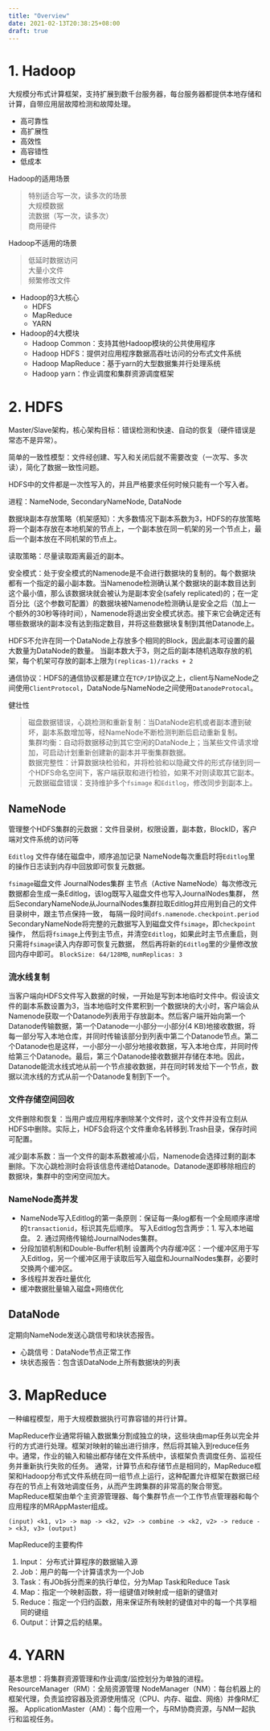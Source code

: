 ```yaml
---
title: "Overview"
date: 2021-02-13T20:38:25+08:00
draft: true
---
```


# 1. Hadoop
大规模分布式计算框架，支持扩展到数千台服务器，每台服务器都提供本地存储和计算，自带应用层故障检测和故障处理。
- 高可靠性
- 高扩展性
- 高效性
- 高容错性
- 低成本
  
Hadoop的适用场景
> 特别适合写一次，读多次的场景  
> 大规模数据    
> 流数据（写一次，读多次）  
> 商用硬件

Hadoop不适用的场景
> 低延时数据访问    
> 大量小文件    
> 频繁修改文件

+ Hadoop的3大核心
  + HDFS
  + MapReduce
  + YARN
+ Hadoop的4大模块
  + Hadoop Common：支持其他Hadoop模块的公共使用程序
  + Hadoop HDFS：提供对应用程序数据高吞吐访问的分布式文件系统
  + Hadoop MapReduce：基于yarn的大型数据集并行处理系统
  + Hadoop yarn：作业调度和集群资源调度框架


# 2. HDFS
Master/Slave架构，核心架构目标：错误检测和快速、自动的恢复（硬件错误是常态不是异常）。

简单的一致性模型：文件经创建、写入和关闭后就不需要改变（一次写、多次读），简化了数据一致性问题。

HDFS中的文件都是一次性写入的，并且严格要求任何时候只能有一个写入者。

进程：NameNode, SecondaryNameNode, DataNode

数据块副本存放策略（机架感知）：大多数情况下副本系数为3，HDFS的存放策略将一个副本存放在本地机架的节点上，一个副本放在同一机架的另一个节点上，最后一个副本放在不同机架的节点上。

读取策略：尽量读取距离最近的副本。

安全模式：处于安全模式的Namenode是不会进行数据块的复制的。每个数据块都有一个指定的最小副本数。当Namenode检测确认某个数据块的副本数目达到这个最小值，那么该数据块就会被认为是副本安全(safely replicated)的；在一定百分比（这个参数可配置）的数据块被Namenode检测确认是安全之后（加上一个额外的30秒等待时间），Namenode将退出安全模式状态。接下来它会确定还有哪些数据块的副本没有达到指定数目，并将这些数据块复制到其他Datanode上。

HDFS不允许在同一个DataNode上存放多个相同的Block，因此副本可设置的最大数量为DataNode的数量。
当副本数大于3，则之后的副本随机选取存放的机架，每个机架可存放的副本上限为`(replicas-1)/racks + 2`

通信协议：HDFS的通信协议都是建立在`TCP/IP`协议之上，client与NameNode之间使用`ClientProtocol`，DataNode与NameNode之间使用`DatanodeProtocal`。

健壮性
> 磁盘数据错误，心跳检测和重新复制：当DataNode宕机或者副本遭到破坏，副本系数增加等，经NameNode不断检测判断后启动重新复制。  
> 集群均衡：自动将数据移动到其它空闲的DataNode上；当某些文件请求增加，可启动计划重新创建新的副本并平衡集群数据。    
> 数据完整性：计算数据块检验和，并将检验和以隐藏文件的形式存储到同一个HDFS命名空间下，客户端获取和进行检验，如果不对则读取其它副本。    
> 元数据磁盘错误：支持维护多个`fsimage` 和`Editlog`，修改同步到副本上。 

## NameNode
管理整个HDFS集群的元数据：文件目录树，权限设置，副本数，BlockID，客户端对文件系统的访问等

`Editlog` 文件存储在磁盘中，顺序追加记录
NameNode每次重启时将`Editlog`里的操作日志读到内存中回放即可恢复元数据。

`fsimage`磁盘文件
JournalNodes集群
主节点（Active NameNode）每次修改元数据都会生成一条Editlog，该log既写入磁盘文件也写入JournalNodes集群，
然后SecondaryNameNode从JournalNodes集群拉取Editlog并应用到自己的文件目录树中，跟主节点保持一致，
每隔一段时间`dfs.namenode.checkpoint.period` SecondaryNameNode将完整的元数据写入到磁盘文件`fsimage`，即`checkpoint`操作，
然后将`fsimage`上传到主节点，并清空`Editlog`，如果此时主节点重启，则只需将`fsimage`读入内存即可恢复元数据，
然后再将新的`Editlog`里的少量修改放回内存中即可。
`BlockSize: 64/128MB`, `numReplicas: 3`

### 流水线复制
当客户端向HDFS文件写入数据的时候，一开始是写到本地临时文件中。假设该文件的副本系数设置为3，当本地临时文件累积到一个数据块的大小时，客户端会从Namenode获取一个Datanode列表用于存放副本。然后客户端开始向第一个Datanode传输数据，第一个Datanode一小部分一小部分(4 KB)地接收数据，将每一部分写入本地仓库，并同时传输该部分到列表中第二个Datanode节点。第二个Datanode也是这样，一小部分一小部分地接收数据，写入本地仓库，并同时传给第三个Datanode。最后，第三个Datanode接收数据并存储在本地。因此，Datanode能流水线式地从前一个节点接收数据，并在同时转发给下一个节点，数据以流水线的方式从前一个Datanode复制到下一个。

### 文件存储空间回收
文件删除和恢复：当用户或应用程序删除某个文件时，这个文件并没有立刻从HDFS中删除。实际上，HDFS会将这个文件重命名转移到.Trash目录，保存时间可配置。

减少副本系数：当一个文件的副本系数被减小后，Namenode会选择过剩的副本删除。下次心跳检测时会将该信息传递给Datanode。Datanode遂即移除相应的数据块，集群中的空闲空间加大。

### NameNode高并发
+ NameNode写入Editlog的第一条原则：保证每一条log都有一个全局顺序递增的`transactionid`，标识其先后顺序。
  写入Editlog包含两步：1. 写入本地磁盘。 2. 通过网络传输给JournalNodes集群。
+ 分段加锁机制和Double-Buffer机制
  设置两个内存缓冲区：一个缓冲区用于写入Editlog，另一个缓冲区用于读取后写入磁盘和JournalNodes集群，必要时交换两个缓冲区。
+ 多线程并发吞吐量优化
+ 缓冲数据批量输入磁盘+网络优化

## DataNode
定期向NameNode发送心跳信号和块状态报告。
- 心跳信号：DataNode节点正常工作
- 块状态报告：包含该DataNode上所有数据块的列表

# 3. MapReduce
一种编程模型，用于大规模数据执行可靠容错的并行计算。

MapReduce作业通常将输入数据集分割成独立的块，这些块由map任务以完全并行的方式进行处理。框架对映射的输出进行排序，然后将其输入到reduce任务中。通常，作业的输入和输出都存储在文件系统中，该框架负责调度任务、监视任务并重新执行失败的任务。
通常，计算节点和存储节点是相同的，MapReduce框架和Hadoop分布式文件系统在同一组节点上运行，这种配置允许框架在数据已经存在的节点上有效地调度任务，从而产生跨集群的非常高的聚合带宽。
MapReduce框架由单个主资源管理器、每个集群节点一个工作节点管理器和每个应用程序的MRAppMaster组成。

`(input) <k1, v1> -> map -> <k2, v2> -> combine -> <k2, v2> -> reduce -> <k3, v3> (output)`


MapReduce的主要构件
1. Input： 分布式计算程序的数据输入源
2. Job：用户的每一个计算请求为一个Job
3. Task：有JOb拆分而来的执行单位，分为Map Task和Reduce Task
4. Map：指定一个映射函数，将一组键值对映射成一组新的键值对
5. Reduce：指定一个归约函数，用来保证所有映射的键值对中的每一个共享相同的键组
6. Output：计算之后的结果。

# 4. YARN
基本思想：将集群资源管理和作业调度/监控划分为单独的进程。
ResourceManager（RM）：全局资源管理
NodeManager（NM）：每台机器上的框架代理，负责监控容器及资源使用情况（CPU、内存、磁盘、网络）并像RM汇报。
ApplicationMaster（AM）：每个应用一个，与RM协商资源，与NM一起执行和监视任务。
